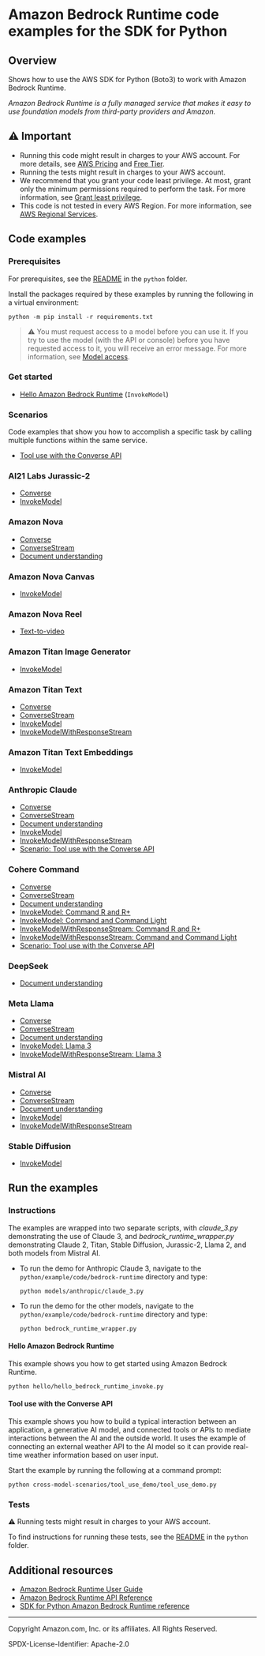 # Amazon Bedrock Runtime code examples for the SDK for Python

## Overview

Shows how to use the AWS SDK for Python (Boto3) to work with Amazon Bedrock Runtime.

<!--custom.overview.start-->
<!--custom.overview.end-->

_Amazon Bedrock Runtime is a fully managed service that makes it easy to use foundation models from third-party providers and Amazon._

## ⚠ Important

* Running this code might result in charges to your AWS account. For more details, see [AWS Pricing](https://aws.amazon.com/pricing/) and [Free Tier](https://aws.amazon.com/free/).
* Running the tests might result in charges to your AWS account.
* We recommend that you grant your code least privilege. At most, grant only the minimum permissions required to perform the task. For more information, see [Grant least privilege](https://docs.aws.amazon.com/IAM/latest/UserGuide/best-practices.html#grant-least-privilege).
* This code is not tested in every AWS Region. For more information, see [AWS Regional Services](https://aws.amazon.com/about-aws/global-infrastructure/regional-product-services).

<!--custom.important.start-->
<!--custom.important.end-->

## Code examples

### Prerequisites

For prerequisites, see the [README](../../README.md#Prerequisites) in the `python` folder.

Install the packages required by these examples by running the following in a virtual environment:

```
python -m pip install -r requirements.txt
```

<!--custom.prerequisites.start-->

> ⚠ You must request access to a model before you can use it. If you try to use the model (with the API or console)
> before you have requested access to it, you will receive an error message. For more information,
> see [Model access](https://docs.aws.amazon.com/bedrock/latest/userguide/model-access.html).
>
<!--custom.prerequisites.end-->

### Get started

- [Hello Amazon Bedrock Runtime](hello/hello_bedrock_runtime_invoke.py#L5) (`InvokeModel`)

### Scenarios

Code examples that show you how to accomplish a specific task by calling multiple
functions within the same service.

- [Tool use with the Converse API](cross-model-scenarios/tool_use_demo/tool_use_demo.py)

### AI21 Labs Jurassic-2

- [Converse](models/ai21_labs_jurassic2/converse.py#L4)
- [InvokeModel](models/ai21_labs_jurassic2/invoke_model.py#L4)

### Amazon Nova

- [Converse](models/amazon_nova/amazon_nova_text/converse.py#L4)
- [ConverseStream](models/amazon_nova/amazon_nova_text/converse_stream.py#L4)
- [Document understanding](models/amazon_nova/amazon_nova_text/document_understanding.py#L4)

### Amazon Nova Canvas

- [InvokeModel](models/amazon_nova/amazon_nova_canvas/invoke_model.py#L4)

### Amazon Nova Reel

- [Text-to-video](models/amazon_nova/amazon_nova_reel/text_to_video.py#L4)

### Amazon Titan Image Generator

- [InvokeModel](models/amazon_titan_image_generator/invoke_model.py#L4)

### Amazon Titan Text

- [Converse](models/amazon_titan_text/converse.py#L4)
- [ConverseStream](models/amazon_titan_text/converse_stream.py#L4)
- [InvokeModel](models/amazon_titan_text/invoke_model.py#L4)
- [InvokeModelWithResponseStream](models/amazon_titan_text/invoke_model_with_response_stream.py#L4)

### Amazon Titan Text Embeddings

- [InvokeModel](models/amazon_titan_text_embeddings/invoke_model.py#L4)

### Anthropic Claude

- [Converse](models/anthropic_claude/converse.py#L4)
- [ConverseStream](models/anthropic_claude/converse_stream.py#L4)
- [Document understanding](models/anthropic_claude/document_understanding.py#L4)
- [InvokeModel](models/anthropic_claude/invoke_model.py#L4)
- [InvokeModelWithResponseStream](models/anthropic_claude/invoke_model_with_response_stream.py#L4)
- [Scenario: Tool use with the Converse API](cross-model-scenarios/tool_use_demo/tool_use_demo.py)

### Cohere Command

- [Converse](models/cohere_command/converse.py#L4)
- [ConverseStream](models/cohere_command/converse_stream.py#L4)
- [Document understanding](models/cohere_command/document_understanding.py#L4)
- [InvokeModel: Command R and R+](models/cohere_command/command_r_invoke_model.py#L4)
- [InvokeModel: Command and Command Light](models/cohere_command/command_invoke_model.py#L4)
- [InvokeModelWithResponseStream: Command R and R+](models/cohere_command/command_r_invoke_model_with_response_stream.py#L4)
- [InvokeModelWithResponseStream: Command and Command Light](models/cohere_command/command_invoke_model_with_response_stream.py#L4)
- [Scenario: Tool use with the Converse API](cross-model-scenarios/tool_use_demo/tool_use_demo.py)

### DeepSeek

- [Document understanding](models/deepseek/document_understanding.py#L4)

### Meta Llama

- [Converse](models/meta_llama/converse.py#L4)
- [ConverseStream](models/meta_llama/converse_stream.py#L4)
- [Document understanding](models/meta_llama/document_understanding.py#L4)
- [InvokeModel: Llama 3](models/meta_llama/llama3_invoke_model.py#L4)
- [InvokeModelWithResponseStream: Llama 3](models/meta_llama/llama3_invoke_model_with_response_stream.py#L4)

### Mistral AI

- [Converse](models/mistral_ai/converse.py#L4)
- [ConverseStream](models/mistral_ai/converse_stream.py#L4)
- [Document understanding](models/mistral_ai/document_understanding.py#L4)
- [InvokeModel](models/mistral_ai/invoke_model.py#L4)
- [InvokeModelWithResponseStream](models/mistral_ai/invoke_model_with_response_stream.py#L4)

### Stable Diffusion

- [InvokeModel](models/stability_ai/invoke_model.py#L4)


<!--custom.examples.start-->
<!--custom.examples.end-->

## Run the examples

### Instructions


<!--custom.instructions.start-->
The examples are wrapped into two separate scripts, with *claude_3.py* demonstrating the use of Claude 3, and
*bedrock_runtime_wrapper.py* demonstrating Claude 2, Titan, Stable Diffusion, Jurassic-2, Llama 2, and both models from
Mistral AI.

- To run the demo for Anthropic Claude 3, navigate to the `python/example/code/bedrock-runtime` directory and type:
  ```commandline
  python models/anthropic/claude_3.py
  ```

- To run the demo for the other models, navigate to the `python/example/code/bedrock-runtime` directory and type:
  ```commandline
  python bedrock_runtime_wrapper.py
  ```

<!--custom.instructions.end-->

#### Hello Amazon Bedrock Runtime

This example shows you how to get started using Amazon Bedrock Runtime.

```
python hello/hello_bedrock_runtime_invoke.py
```


#### Tool use with the Converse API

This example shows you how to build a typical interaction between an application, a generative AI model, and connected tools or APIs to mediate interactions between the AI and the outside world. It uses the example of connecting an external weather API to the AI model so it can provide real-time weather information based on user input.


<!--custom.scenario_prereqs.bedrock-runtime_Scenario_ToolUse.start-->
<!--custom.scenario_prereqs.bedrock-runtime_Scenario_ToolUse.end-->

Start the example by running the following at a command prompt:

```
python cross-model-scenarios/tool_use_demo/tool_use_demo.py
```


<!--custom.scenarios.bedrock-runtime_Scenario_ToolUse.start-->
<!--custom.scenarios.bedrock-runtime_Scenario_ToolUse.end-->

### Tests

⚠ Running tests might result in charges to your AWS account.


To find instructions for running these tests, see the [README](../../README.md#Tests)
in the `python` folder.



<!--custom.tests.start-->
<!--custom.tests.end-->

## Additional resources

- [Amazon Bedrock Runtime User Guide](https://docs.aws.amazon.com/bedrock/latest/userguide/what-is-bedrock.html)
- [Amazon Bedrock Runtime API Reference](https://docs.aws.amazon.com/bedrock/latest/APIReference/welcome.html)
- [SDK for Python Amazon Bedrock Runtime reference](https://boto3.amazonaws.com/v1/documentation/api/latest/reference/services/bedrock-runtime.html)

<!--custom.resources.start-->
<!--custom.resources.end-->

---

Copyright Amazon.com, Inc. or its affiliates. All Rights Reserved.

SPDX-License-Identifier: Apache-2.0
